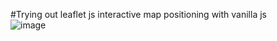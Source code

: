 #Trying out leaflet js interactive map positioning with vanilla js <br>
![image](https://github.com/RoseReyes/leaflet-js-map-location/assets/36457350/a25c1565-a323-407d-a7f0-f40bba802a92)


